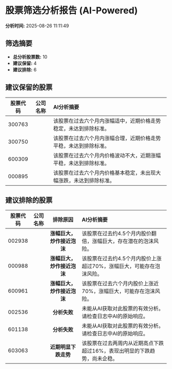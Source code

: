 # 股票筛选分析报告 (AI-Powered)

**分析时间:** 2025-08-26 11:11:49

## 筛选摘要

- **总分析股票数:** 10
- **建议保留:** 4
- **建议排除:** 6

## 建议保留的股票

| 股票代码 | 公司名称 | AI分析摘要 |
|:---:|:---:|:---|
| 300763 |  | 该股票在过去六个月内涨幅适中，近期价格走势稳定，未达到排除标准。 |
| 300750 |  | 该股票在过去六个月内涨幅合理，近期价格走势平稳，未达到排除标准。 |
| 600309 |  | 该股票在过去六个月内价格波动不大，近期涨幅平稳，未达到排除标准。 |
| 000895 |  | 该股票在过去六个月内价格基本稳定，未出现大幅涨跌，未达到排除标准。 |

## 建议排除的股票

| 股票代码 | 公司名称 | 排除原因 | AI分析摘要 |
|:---:|:---:|:---:|:---|
| 002938 |  | **涨幅巨大，炒作接近泡沫** | 该股票在过去约4.5个月内股价翻倍，涨幅巨大，存在潜在的泡沫风险。 |
| 000988 |  | **涨幅巨大，炒作接近泡沫** | 该股票在过去约4.5个月内股价上涨超过70%，涨幅巨大，可能存在泡沫风险。 |
| 600961 |  | **涨幅巨大，炒作接近泡沫** | 该股票在过去六个月内股价上涨近70%，涨幅巨大，可能存在泡沫风险。 |
| 002536 |  | **分析失败** | 未能从AI获取对此股票的有效分析。请检查日志中AI的原始响应。 |
| 601138 |  | **分析失败** | 未能从AI获取对此股票的有效分析。请检查日志中AI的原始响应。 |
| 603063 |  | **近期明显下跌走势** | 该股票在过去两周内从近期高点下跌超过16%，表现出明显的下跌趋势，尚未企稳。 |
